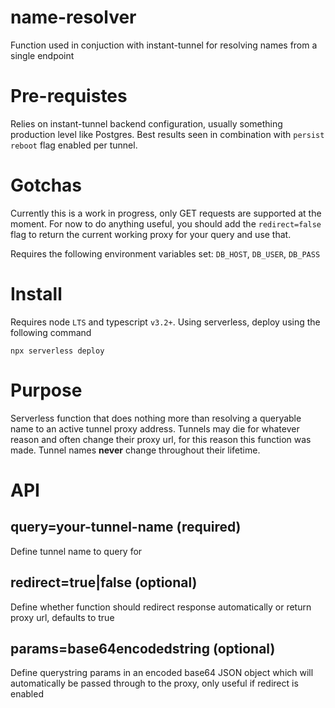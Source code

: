 # name-resolver
Function used in conjuction with instant-tunnel for resolving names from a single endpoint

# Pre-requistes
Relies on instant-tunnel backend configuration, usually something production level like Postgres. Best results seen in combination with `persist reboot` flag enabled per tunnel.

# Gotchas
Currently this is a work in progress, only GET requests are supported at the moment. For now to do anything useful, you should add the `redirect=false` flag to return the current working proxy for your query and use that.  

Requires the following environment variables set: `DB_HOST`, `DB_USER`, `DB_PASS`

# Install
Requires node `LTS` and typescript `v3.2+`. Using serverless, deploy using the following command

    npx serverless deploy

# Purpose
Serverless function that does nothing more than resolving a queryable name to an active tunnel proxy address. Tunnels may die for whatever reason and often change their proxy url, for this reason this function was made. Tunnel names **never** change throughout their lifetime.

# API
## query=your-tunnel-name (required)
Define tunnel name to query for

## redirect=true|false (optional)
Define whether function should redirect response automatically or return proxy url, defaults to true

## params=base64encodedstring (optional)
Define querystring params in an encoded base64 JSON object which will automatically be passed through to the proxy, only useful if redirect is enabled
